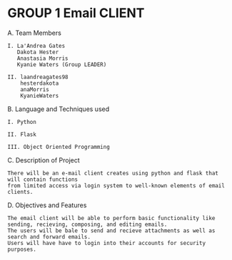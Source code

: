 # GROUP 1 Email CLIENT

A. Team Members

	I. La'Andrea Gates
	   Dakota Hester
	   Anastasia Morris
	   Kyanie Waters (Group LEADER) 
	
	II. laandreagates98
	    hesterdakota
	    anaMorris
	    KyanieWaters

B. Language and Techniques used
	
	I. Python 
	
	II. Flask 
	
	III. Object Oriented Programming

C. Description of Project 
	
	There will be an e-mail client creates using python and flask that will contain functions 
	from limited access via login system to well-known elements of email clients.

D. Objectives and Features

	The email client will be able to perform basic functionality like sending, recieving, composing, and editing emails. 
	The users will be bale to send and recieve attachments as well as search and forward emails. 
	Users will have have to login into their accounts for security purposes.

